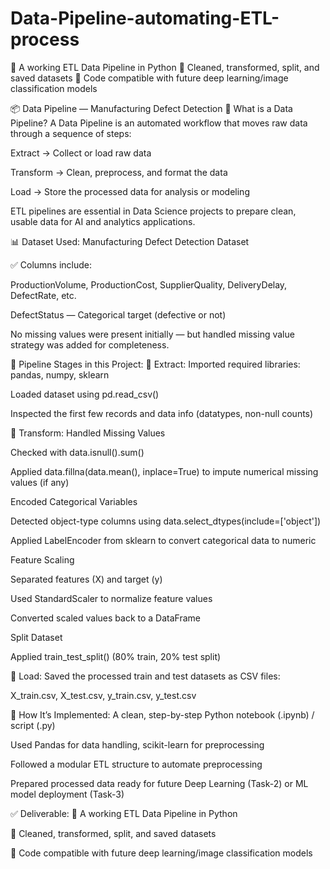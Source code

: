 # Data-Pipeline-automating-ETL-process
📄 A working ETL Data Pipeline in Python  📂 Cleaned, transformed, split, and saved datasets  📌 Code compatible with future deep learning/image classification models

📦 Data Pipeline — Manufacturing Defect Detection
📌 What is a Data Pipeline?
A Data Pipeline is an automated workflow that moves raw data through a sequence of steps:

Extract → Collect or load raw data

Transform → Clean, preprocess, and format the data

Load → Store the processed data for analysis or modeling

ETL pipelines are essential in Data Science projects to prepare clean, usable data for AI and analytics applications.

📊 Dataset Used:
Manufacturing Defect Detection Dataset

✅ Columns include:

ProductionVolume, ProductionCost, SupplierQuality, DeliveryDelay, DefectRate, etc.

DefectStatus — Categorical target (defective or not)

No missing values were present initially — but handled missing value strategy was added for completeness.

📌 Pipeline Stages in this Project:
📍 Extract:
Imported required libraries: pandas, numpy, sklearn

Loaded dataset using pd.read_csv()

Inspected the first few records and data info (datatypes, non-null counts)

📍 Transform:
Handled Missing Values

Checked with data.isnull().sum()

Applied data.fillna(data.mean(), inplace=True) to impute numerical missing values (if any)

Encoded Categorical Variables

Detected object-type columns using data.select_dtypes(include=['object'])

Applied LabelEncoder from sklearn to convert categorical data to numeric

Feature Scaling

Separated features (X) and target (y)

Used StandardScaler to normalize feature values

Converted scaled values back to a DataFrame

Split Dataset

Applied train_test_split() (80% train, 20% test split)

📍 Load:
Saved the processed train and test datasets as CSV files:

X_train.csv, X_test.csv, y_train.csv, y_test.csv

📌 How It’s Implemented:
A clean, step-by-step Python notebook (.ipynb) / script (.py)

Used Pandas for data handling, scikit-learn for preprocessing

Followed a modular ETL structure to automate preprocessing

Prepared processed data ready for future Deep Learning (Task-2) or ML model deployment (Task-3)

✅ Deliverable:
📄 A working ETL Data Pipeline in Python

📂 Cleaned, transformed, split, and saved datasets

📌 Code compatible with future deep learning/image classification models
